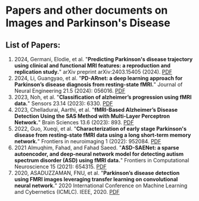 # Papers and other documents on Images and Parkinson's Disease

## List of Papers:
1. 2024, Germani, Elodie, et al. "__Predicting Parkinson's disease trajectory using clinical and functional MRI features: a reproduction and replication study.__" arXiv preprint arXiv:2403.15405 (2024). <a href="Image_PD_Papers/2024_BioRxv_Predicting Parkinson’s disease trajectory using clinical and functional MRI features- a reproduction and replication study.pdf">PDF</a>
2. 2024, Li, Guangyao, et al. "__PD-ARnet: a deep learning approach for Parkinson’s disease diagnosis from resting-state fMRI.__" Journal of Neural Engineering 21.5 (2024): 056016. <a href="Image_PD_Papers/2024_JournalOfNeuralEng_PD-ARnet- a deep learning approach for Parkinson's disease diagnosis from resting-state fMRI.pdf">PDF</a>
3. 2023, Noh, et al. "__Classification of alzheimer’s progression using fMRI data.__" Sensors 23.14 (2023): 6330. <a href="Image_PD_Papers/2023_Sensors_Classification of Alzheimer’s Progression Using fMRI Data.pdf">PDF</a>
4. 2023, Chelladurai, Aarthi, et al. "__fMRI-Based Alzheimer’s Disease Detection Using the SAS Method with Multi-Layer Perceptron Network.__" Brain Sciences 13.6 (2023): 893. <a href="Image_PD_Papers/2023_brainsci_fMRI-Based Alzheimer’s Disease Detection Using the SAS Method with Multi-Layer Perceptron Network.pdf">PDF</a>
5. 2022, Guo, Xueqi, et al. "__Characterization of early stage Parkinson's disease from resting-state fMRI data using a long short-term memory network.__" Frontiers in neuroimaging 1 (2022): 952084. <a href="Image_PD_Papers/2022_Neuroimaging_Characterization of Early Stage Parkinson's Disease From Resting-State fMRI Data Using a Long Short-Term Memory Network.pdf">PDF</a>
6. 2021 Almuqhim, Fahad, and Fahad Saeed. "__ASD-SAENet: a sparse autoencoder, and deep-neural network model for detecting autism spectrum disorder (ASD) using fMRI data.__" Frontiers in Computational Neuroscience 15 (2021): 654315. <a href="Image_PD_Papers/2021_Frontier_ComputationalNeuroScience_ASD-SAENet A Sparse Autoencoder, and Deep-Neural Network Model for Detecting Autism Spectrum Disorder (ASD) Using fMRI Data.pdf">PDF</a>
7. 2020, ASADUZZAMAN, FNU, et al. "__Parkinson’s disease detection using FMRI images leveraging transfer learning on convolutional neural network.__" 2020 International Conference on Machine Learning and Cybernetics (ICMLC). IEEE, 2020. <a href="Image_PD_Papers/2020_IEEE_Parkinsons_Disease_Detection_Using_FMRI_Images_Leveraging_Transfer_Learning_on_Convolutional_Neural_Network.pdf">PDF</a>



